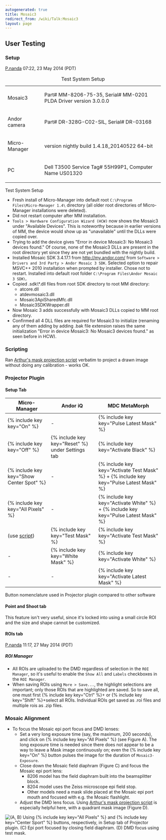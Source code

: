 ```yaml
---
autogenerated: true
title: Mosaic3
redirect_from: /wiki/Talk:Mosaic3
layout: page
---
```


## User Testing

### Setup

[P.nanda](/users/P.nanda)
07:22, 23 May 2014 (PDT)

<table>
<caption>Test System Setup</caption>
<tbody>
<tr class="odd">
<td><p>Mosaic3</p></td>
<td><p>Part# MM-8206-75-35, Serial# MM-0201<br />
PLDA Driver version 3.0.0.0</p></td>
</tr>
<tr class="even">
<td><p>Andor camera</p></td>
<td><p>Part# DR-328G-C02-SIL, Serial# DR-03168</p></td>
</tr>
<tr class="odd">
<td><p>Micro-Manager</p></td>
<td><p>version nightly build 1.4.18_20140522 64-bit</p></td>
</tr>
<tr class="even">
<td><p>PC</p></td>
<td><p>Dell T3500 Service Tag# 55H99P1, Computer Name US01320</p></td>
</tr>
</tbody>
</table>

Test System Setup

-   Fresh install of Micro-Manager into default root
    `C:\Program Files\Micro-Manager 1.4\` directory (all older root
    directories of Micro-Manager installations were deleted).
-   Did not restart computer after MM installation.
-   `Tools > Hardware Configuration Wizard (HCW)` now shows the Mosaic3
    under "Available Devices". This is noteworthy because in earlier
    versions of MM, the device would show up as "unavailable" until the
    DLLs were copied over.
-   Trying to add the device gives "Error in device Mosaic3: No Mosaic3
    devices found." Of course, none of the Mosaic3 DLLs are present in
    the root directory yet since they are not yet bundled with the
    nightly build.
-   Installed Mosaic SDK 3.4.17.1 from <http://my.andor.com/> from
    `Software > Drivers and 3rd Party > Andor Mosaic 3 SDK`. Selected
    option to repair MSVC++ 2010 installation when prompted by
    installer. Chose not to restart. Installed into default root folder
    `C:\Program Files\Andor Mosaic 3 SDK\`.
-   Copied .sdk\\\*.dll files from root SDK directory to root MM
    directory:
    -   atcore.dll
    -   atdevmosaic3.dll
    -   Mosaic3ApiSharedMfc.dll
    -   Mosaic3SDKWrapper.dll
-   Now Mosaic 3 adds successfully with Mosaic3 DLLs copied to MM root
    directory.
-   Confirmed all 4 DLL files are required for Mosaic3 to initialize
    (renaming any of them adding by adding .bak file extension raises
    the same initialization "Error in device Mosaic3: No Mosaic3 devices
    found." as seen before in HCW).

### Scripting

Ran [Arthur's mask projection script](Mosaic3#scripting)
verbatim to project a drawn image without doing any calibration - works
OK.

### Projector Plugin

#### Setup Tab

| Micro-Manager                                | Andor iQ                                       | MDC MetaMorph                                                                      |
|----------------------------------------------|------------------------------------------------|------------------------------------------------------------------------------------|
| {% include key key="On" %}                     | \-                                             | {% include key key="Pulse Latest Mask" %}                                            |
| {% include key key="Off" %}                    | {% include key key="Reset" %} under Settings tab | {% include key key="Activate Black" %}                                               |
| {% include key key="Show Center Spot" %}       | \-                                             | {% include key key="Activate Test Mask" %} + {% include key key="Pulse Latest Mask" %} |
| {% include key key="All Pixels" %}             | \-                                             | {% include key key="Activate White" %} + {% include key key="Pulse Latest Mask" %}     |
| (use [script](Mosaic3#scripting)) | {% include key key="Test Mask" %}                | {% include key key="Activate Test Mask" %}                                           |
| \-                                           | {% include key key="White Mask" %}               | {% include key key="Activate White" %}                                               |
| \-                                           | \-                                             | {% include key key="Activate Latest Mask" %}                                         |

Button nomenclature used in Projector plugin compared to other software

#### Point and Shoot tab

This feature isn't very useful, since it's locked into using a small
circle ROI and the size and shape cannot be customized.

#### ROIs tab

[P.nanda](/users/P.nanda)
11:17, 27 May 2014 (PDT)

##### ROI Manager

-   All ROIs are uploaded to the DMD regardless of selection in the
    `ROI Manager`, so it's useful to enable the `Show All` and `Labels`
    checkboxes in the `ROI Manager`.
-   When saving ROIs using `More > Save...`, the highlight selections
    are important; only those ROIs that are highlighted are saved. So to
    save all, one must first {% include key key="Ctrl" %}+ or
    {% include key key="Shift" %}+select all ROIs. Individual ROIs get
    saved as .roi files and multiple rois as .zip files.

### Mosaic Alignment

-   To focus the Mosaic epi port focus and DMD lenses:
    -   Set a very long exposure time (say, the maximum, 200 seconds),
        and click on {% include key key="All Pixels" %} (see Figure A).
        The long exposure time is needed since there does not appear to
        be a way to leave a Mask image continuously on; even the
        {% include key key="On" %} button pulses the image for the
        duration of `Mosaic3-Exposure`.
    -   Close down the Mosaic field diaphram (Figure C) and focus the
        Mosaic epi port lens:
        -   8206 model has the field diaphram built into the
            beamsplitter block.
        -   8204 model uses the Zeiss microscope epi field stop.
        -   Other models need a mask slide placed at the Mosaic epi port
            mouth and focused with e.g. the Mosaic flashlight.
    -   Adjust the DMD lens focus. Using [Arthur's mask projection
        script](Mosaic3#scripting) is especially helpful
        here, with a quadrant mask image (Figure D).

![(A, B) Using {% include key key="All Pixels" %} and
{% include key key="Center Sport" %} buttons, respectively, in Setup tab
of Projector plugin. (C) Epi port focused by closing field diaphram. (D)
DMD focus using test
mask.](media/FullResolution_fig_mosic3_cal.png "(A, B) Using  and  buttons, respectively, in Setup tab of Projector plugin. (C) Epi port focused by closing field diaphram. (D) DMD focus using test mask.")
